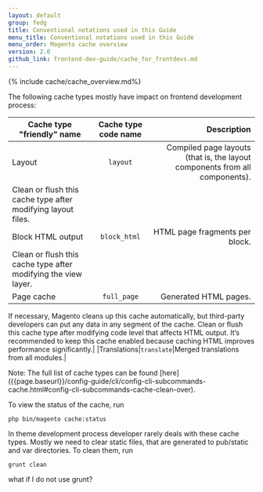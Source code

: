 ```yaml
---
layout: default
group: fedg
title: Conventional notations used in this Guide
menu_title: Conventional notations used in this Guide
menu_order: Magento cache overview 
version: 2.0
github_link: frontend-dev-guide/cache_for_frontdevs.md
---
```


{% include cache/cache_overview.md%}

The following cache types mostly have impact on frontend development process:

|Cache type "friendly" name|Cache type code name|Description|
| ------------- |:-------------:| -----:|
|Layout|`layout`|Compiled page layouts (that is, the layout components from all components).
Clean or flush this cache type after modifying layout files.|
|Block HTML output|`block_html`|HTML page fragments per block.
Clean or flush this cache type after modifying the view layer.|
|Page cache|`full_page`|Generated HTML pages.
If necessary, Magento cleans up this cache automatically, but third-party developers can put any data in any segment of the cache.
Clean or flush this cache type after modifying code level that affects HTML output. It’s recommended to keep this cache enabled because caching HTML improves performance significantly.|
|Translations|`translate`|Merged translations from all modules.|
<div class="bs-callout bs-callout-info" id="info">
<span class="glyphicon-class">
Note: The full list of cache types can be found [here]({{page.baseurl}}/config-guide/cli/config-cli-subcommands-cache.html#config-cli-subcommands-cache-clean-over).
</span>
</div>

To view the status of the cache, run 

`php bin/magento cache:status`

In theme development process developer rarely deals with these cache types. Mostly we need to clear static files, that are generated to pub/static and var directories. To clean them, run

`grunt clean`

<p class="q">what if I do not use grunt?</p>